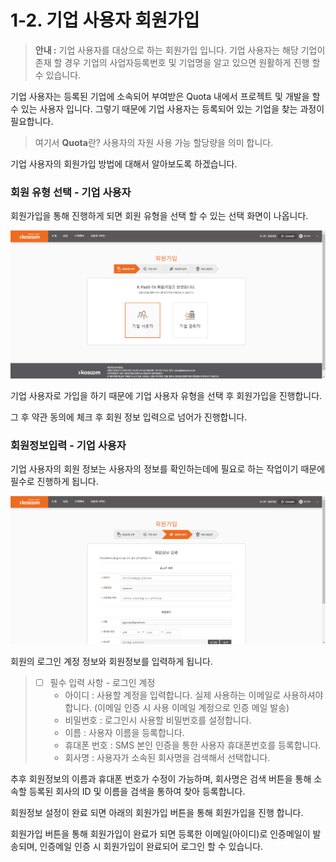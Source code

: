 # 1-2. 기업 사용자 회원가입



> **안내 :** 기업 사용자를 대상으로 하는 회원가입 입니다. 기업 사용자는 해당 기업이 존재 할 경우 기업의 사업자등록번호 및 기업명을 알고 있으면 원활하게 진행 할 수 있습니다.

기업 사용자는 등록된 기업에 소속되어 부여받은 Quota 내에서 프로젝트 및 개발을 할 수 있는 사용자 입니다. 그렇기 때문에 기업 사용자는 등록되어 있는 기업을 찾는 과정이 필요합니다.

> 여기서 **Quota**란? 사용자의 자원 사용 가능 할당량을 의미 합니다.

기업 사용자의 회원가입 방법에 대해서 알아보도록 하겠습니다.

### **회원 유형 선택 - 기업 사용자**

회원가입을 통해 진행하게 되면 회원 유형을 선택 할 수 있는 선택 화면이 나옵니다.

![](../.gitbook/assets/image%20%2885%29.png)

기업 사용자로 가입을 하기 때문에 기업 사용자 유형을 선택 후 회원가입을 진행합니다.

그 후 약관 동의에 체크 후 회원 정보 입력으로 넘어가 진행합니다.

### **회원정보입력 - 기업 사용자**

기업 사용자의 회원 정보는 사용자의 정보를 확인하는데에 필요로 하는 작업이기 때문에 필수로 진행하게 됩니다.

![](../.gitbook/assets/image%20%2887%29.png)

회원의 로그인 계정 정보와 회원정보를 입력하게 됩니다.

> * [ ] 필수 입력 사항 - 로그인 계정
>   * 아이디 : 사용할 계정을 입력합니다. 실제 사용하는 이메일로 사용하셔야 합니다. \(이메일 인증 시 사용 이메일 계정으로 인증 메일 발송\)
>   * 비밀번호 : 로그인시 사용할 비밀번호를 설정합니다.
>   * 이름 : 사용자 이름을 등록합니다.
>   * 휴대폰 번호 : SMS 본인 인증을 통한 사용자 휴대폰번호를 등록합니다.
>   * 회사명 : 사용자가 소속된 회사명을 검색해서 선택합니다.

추후 회원정보의 이름과 휴대폰 번호가 수정이 가능하며, 회사명은 검색 버튼을 통해 소속할 등록된 회사의 ID 및 이름을 검색을 통하여 찾아 등록합니다.

회원정보 설정이 완료 되면 아래의 회원가입 버튼을 통해 회원가입을 진행 합니다.

회원가입 버튼을 통해 회원가입이 완료가 되면 등록한 이메일\(아이디\)로 인증메일이 발송되며, 인증메일 인증 시 회원가입이 완료되어 로그인 할 수 있습니다.

